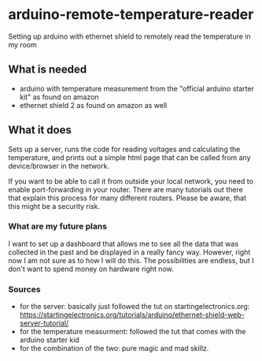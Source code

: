 # arduino-remote-temperature-reader
Setting up arduino with ethernet shield to remotely read the temperature in my room

## What is needed
- arduino with temperature measurement from the "official arduino starter kit" as found on amazon
- ethernet shield 2 as found on amazon as well

## What it does
Sets up a server, runs the code for reading voltages and calculating the temperature, and prints out a simple html page that can be called from any device/browser in the network.

If you want to be able to call it from outside your local network, you need to enable port-forwarding in your router. There are many tutorials out there that explain this process for many different routers. Please be aware, that this might be a security risk.

### What are my future plans
I want to set up a dashboard that allows me to see all the data that was collected in the past and be displayed in a really fancy way. However, right now I am not sure as to how I will do this. The possibilities are endless, but I don't want to spend money on hardware right now.

### Sources
- for the server: basically just followed the tut on startingelectronics.org: https://startingelectronics.org/tutorials/arduino/ethernet-shield-web-server-tutorial/
- for the temperature measurment: followed the tut that comes with the arduino starter kid
- for the combination of the two: pure magic and mad skillz.

